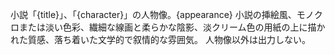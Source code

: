小説「{title}」、「{character}」の人物像。{appearance}
小説の挿絵風、モノクロまたは淡い色彩、繊細な線画と柔らかな陰影、淡クリーム色の用紙の上に描かれた質感、落ち着いた文学的で叙情的な雰囲気。
人物像以外は出力しない。

